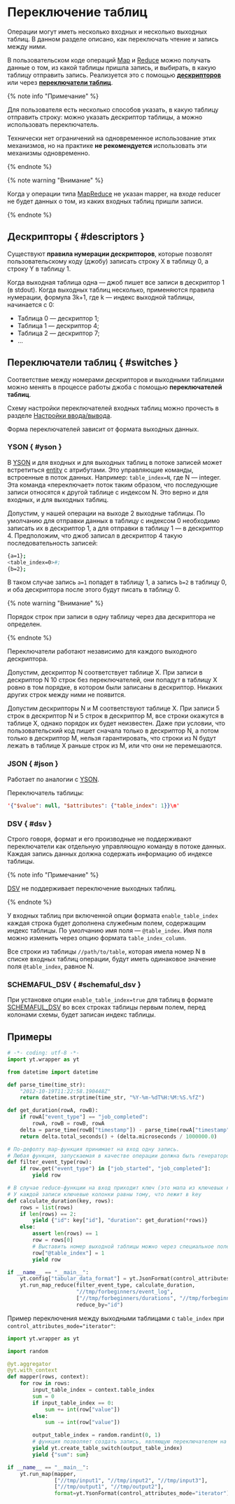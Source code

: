 # Переключение таблиц

Операции могут иметь несколько входных и несколько выходных таблиц. В данном разделе описано, как переключать чтение и запись между ними.

В пользовательском коде операций [Map](../../../../user-guide/data-processing/operations/map.md) и [Reduce](../../../../user-guide/data-processing/operations/reduce.md) можно получать данные о том, из какой таблицы пришла запись, и выбирать, в какую таблицу отправить запись. Реализуется это с помощью **[дескрипторов](#descriptors)** или через **[переключатели таблиц](#switches)**.

{% note info "Примечание" %}

Для пользователя есть несколько способов указать, в какую таблицу отправить строку: можно указать дескриптор таблицы, а можно использовать переключатель.

Технически нет ограничений на одновременное использование этих механизмов, но на практике **не рекомендуется** использовать эти механизмы одновременно.

{% endnote %}

{% note warning "Внимание" %}

Когда у операции типа [MapReduce](../../../../user-guide/data-processing/operations/mapreduce.md) не указан mapper, на входе reducer не будет данных о том, из каких входных таблиц пришли записи.

{% endnote %}

## Дескрипторы { #descriptors }


<!-- Общее описание файловых дескрипторов джоба можно прочитать в разделе [Джобы](jobs.md#descriptors_in_job). -->

Существуют **правила нумерации дескрипторов**, которые позволят пользовательскому коду (джобу) записать строку Х в таблицу 0, а строку Y в таблицу 1.

Когда выходная таблица одна — джоб пишет все записи в дескриптор 1 (в stdout).
Когда выходных таблиц несколько, применяются правила нумерации, формула  3k+1, где k — индекс выходной таблицы, начинается с 0:

- Таблица 0 — дескриптор 1;
- Таблица 1 — дескриптор 4;
- Таблица 2 — дескриптор 7;
- ...

## Переключатели таблиц { #switches }

Соответствие между номерами дескрипторов и выходными таблицами можно менять в процессе работы джоба с помощью **переключателей таблиц**.

Схему настройки переключателей входных таблиц можно прочесть в разделе [Настройки ввода/вывода](../../../../user-guide/storage/io-configuration.md).

Форма переключателей зависит от формата выходных данных.

### YSON { #yson }

В [YSON](../../../../user-guide/storage/yson.md) и для входных и для выходных таблиц в потоке записей может встретиться [entity](../../../../user-guide/storage/yson.md#entity) с атрибутами. Это управляющие команды, встроенные в поток данных. Например: `table_index=N`, где N — integer. Эта команда «переключает» поток таким образом, что последующие записи относятся к другой таблице с индексом N. Это верно и для входных, и для выходных таблиц.

Допустим, у нашей операции на выходе 2 выходные таблицы. По умолчанию для отправки данных в таблицу с индексом 0 необходимо записать их в дескриптор 1, а для отправки в таблицу 1 — в дескриптор 4. Предположим, что джоб записал в дескриптор 4 такую последовательность записей:

```bash
{a=1};
<table_index=0>#;
{b=2};
```

В таком случае запись `a=1` попадет в таблицу 1, а запись `b=2` в таблицу 0, и оба дескриптора после этого будут писать в таблицу 0.

{% note warning "Внимание" %}

Порядок строк при записи в одну таблицу через два дескриптора не определен.

{% endnote %}

Переключатели работают независимо для каждого выходного дескриптора.

Допустим, дескриптор N соответствует таблице X. При записи в дескриптор N 10 строк без переключателей, они попадут в таблицу X ровно в том порядке, в котором были записаны в дескриптор. Никаких других строк между ними не появится.

Допустим дескрипторы N и M соответствуют таблице X. При записи 5 строк в дескриптор N и 5 строк в дескриптор M, все строки окажутся в таблице X, однако порядок их будет неизвестен. Даже при условии, что пользовательский код пишет сначала только в дескриптор N, а потом только в дескриптор M, нельзя гарантировать, что строки из N будут лежать в таблице X раньше строк из M, или что они не перемешаются.

### JSON { #json }

Работает по аналогии с [YSON](#yson).

Переключатель таблицы:

```json
'{"$value": null, "$attributes": {"table_index": 1}}\n'
```

### DSV { #dsv }

Строго говоря, формат и его производные не поддерживают переключатели как отдельную управляющую команду в потоке данных. Каждая запись данных должна содержать информацию об индексе таблицы.

{% note info "Примечание" %}

[DSV](../../../../user-guide/storage/formats.md#dsv) не поддерживает переключение выходных таблиц.

{% endnote %}

У входных таблиц при включенной опции формата `enable_table_index` каждая строка будет дополнена служебным полем, содержащим индекс таблицы. По умолчанию имя поля — `@table_index`. Имя поля можно изменить через опцию формата `table_index_column`.

Все строки из таблицы `//path/to/table`, которая имела номер N в списке входных таблиц операции, будут иметь одинаковое значение поля `@table_index`, равное N.

### SCHEMAFUL_DSV { #schemaful_dsv }

При установке опции `enable_table_index=true` для таблиц в формате [SCHEMAFUL_DSV](../../../../user-guide/storage/formats.md#schemaful_dsv) во всех строках таблицы первым полем, перед колонами схемы, будет записан индекс таблицы.

## Примеры

```python
# -*- coding: utf-8 -*-
import yt.wrapper as yt

from datetime import datetime

def parse_time(time_str):
    "2012-10-19T11:22:58.190448Z"
    return datetime.strptime(time_str, "%Y-%m-%dT%H:%M:%S.%fZ")

def get_duration(rowA, rowB):
    if rowA["event_type"] == "job_completed":
        rowA, rowB = rowB, rowA
    delta = parse_time(rowB["timestamp"]) - parse_time(rowA["timestamp"])
    return delta.total_seconds() + (delta.microseconds / 1000000.0)

# По-дефолту map-функция принимает на вход одну запись.
# Любая функция, запускаемая в качестве операции должна быть генератором.
def filter_event_type(row):
    if row.get("event_type") in ["job_started", "job_completed"]:
        yield row

# В случае reduce-функции на вход приходит ключ (это мапа из ключевых колонок в их значения) и список записей.
# У каждой записи ключевые колонки равны тому, что лежит в key
def calculate_duration(key, rows):
    rows = list(rows)
    if len(rows) == 2:
        yield {"id": key["id"], "duration": get_duration(*rows)}
    else:
        assert len(rows) == 1
        row = rows[0]
        # Выставить номер выходной таблицы можно через специальное поле
        row["@table_index"] = 1
        yield row

if __name__ == "__main__":
    yt.config["tabular_data_format"] = yt.JsonFormat(control_attributes_mode="row_fields")
    yt.run_map_reduce(filter_event_type, calculate_duration,
                      "//tmp/forbeginners/event_log",
                      ["//tmp/forbeginners/durations", "//tmp/forbeginners/filtered"],
                      reduce_by="id")
```

Пример переключения между выходными таблицами с `table_index` при `control_attributes_mode="iterator"`:

```python
import yt.wrapper as yt

import random

@yt.aggregator
@yt.with_context
def mapper(rows, context):
    for row in rows:
        input_table_index = context.table_index
        sum = 0
        if input_table_index == 0:
            sum += int(row["value"])
        else:
            sum -= int(row["value"])

        output_table_index = random.randint(0, 1)
        # функция позволяет создать запись, являющую переключателем на таблицу с указанным индексом.
        yield yt.create_table_switch(output_table_index)
        yield {"sum": sum}

if __name__ == "__main__":
    yt.run_map(mapper,
               ["//tmp/input1", "//tmp/input2", "//tmp/input3"],
               ["//tmp/output1", "//tmp/output2"],
               format=yt.YsonFormat(control_attributes_mode="iterator"))
```

